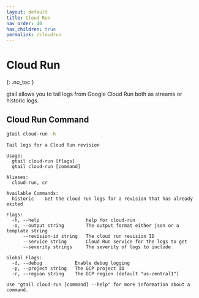 ```yaml
---
layout: default
title: Cloud Run
nav_order: 40
has_children: true
permalink: /cloudrun
---
```


# Cloud Run
{: .no_toc }

gtail allows you to tail logs from Google Cloud Run both as streams or historic logs.

## Cloud Run Command


```bash
gtail cloud-run -h
```
```text
Tail logs for a Cloud Run revision

Usage:
  gtail cloud-run [flags]
  gtail cloud-run [command]

Aliases:
  cloud-run, cr

Available Commands:
  historic    Get the cloud run logs for a revision that has already exited

Flags:
  -h, --help                 help for cloud-run
  -o, --output string        The output format either json or a template string
      --revision-id string   The cloud run revision ID
      --service string       Cloud Run service for the logs to get
      --severity strings     The severity of logs to include

Global Flags:
  -d, --debug            Enable debug logging
  -p, --project string   The GCP project ID
  -r, --region string    The GCP region (default "us-central1")

Use "gtail cloud-run [command] --help" for more information about a command.
```